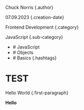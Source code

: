 Chuck Norris
{.author}

07.09.2023
{.creation-date}

Frontend Development
{.category}

JavaScript
{.sub-category}

- \# JavaScript
- \# Objects 
- \# Basics
{.hashtags}

# TEST

Hello World
{.first-paragraph}

**Hello**